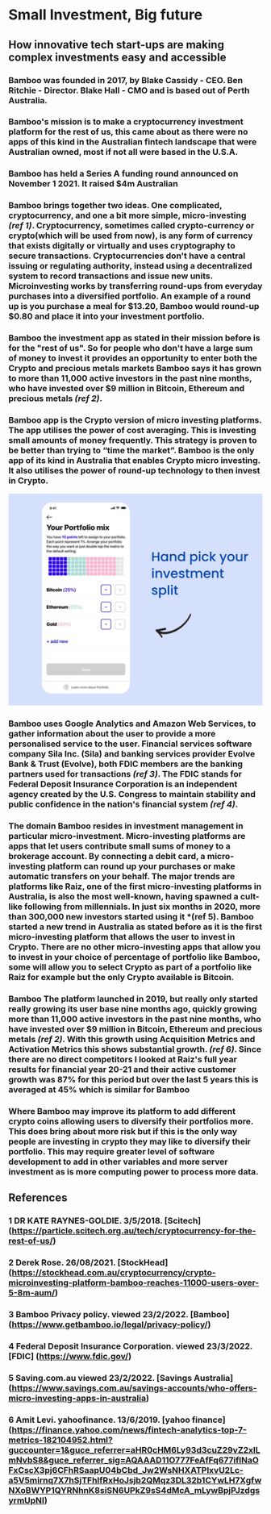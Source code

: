 # Small Investment, Big future #
 
## How innovative tech start-ups are making complex investments easy and accessible ##
 
 
### **Bamboo** was  founded in 2017, by Blake Cassidy - CEO. Ben Ritchie - Director. Blake Hall - CMO and is based out of Perth Australia. ###
### **Bamboo's** mission is to make a cryptocurrency investment platform for the rest of us, this came about as there were no apps of this kind in the Australian fintech landscape that were Australian owned, most if not all were based in the U.S.A. ###
### **Bamboo** has held a Series A funding round announced on November 1 2021. It raised $4m Australian ###
 
 
 ### **Bamboo** brings together two ideas. One complicated, cryptocurrency,  and one a bit more simple, micro-investing *(ref 1)*. Cryptocurrency, sometimes called crypto-currency or crypto(which will be used from now), is any form of currency that exists digitally or virtually and uses cryptography to secure transactions. Cryptocurrencies don't have a central issuing or regulating authority, instead using a decentralized system to record transactions and issue new units.  Microinvesting works by transferring round-ups from everyday purchases into a diversified portfolio. An example of a round up is you purchase a meal for $13.20, **Bamboo** would round-up $0.80 and place it into your investment portfolio. ###
 
 
 ### **Bamboo** the investment app as stated in their mission before is for the "rest of us". So for people who don't have a large sum of money to invest it provides an opportunity to enter both the Crypto and precious metals markets **Bamboo** says it has grown to more than 11,000 active investors in the past nine months, who have invested over $9 million in Bitcoin, Ethereum and precious metals *(ref 2)*. ###
 
 
### **Bamboo** app is the Crypto version of micro investing platforms. The app utilises the power of cost averaging. This is investing small amounts of money frequently. This strategy is proven to be better than trying to “time the market”. **Bamboo** is the only app of its kind in Australia that enables Crypto micro investing. It also utilises the power of round-up technology to then invest in Crypto. ###
 

![Image](./Images/portfolio_bamboo.png)
 
 

### **Bamboo** uses Google Analytics and Amazon Web Services, to gather information about the user to provide a more personalised service to the user.  Financial services software company Sila Inc. (Sila) and banking services provider Evolve Bank & Trust (Evolve), both FDIC members are the banking partners used for transactions *(ref 3)*.  The FDIC stands for Federal Deposit Insurance Corporation is an independent agency created by the U.S. Congress to maintain stability and public confidence in the nation's financial system *(ref 4)*. ###
 
 
### The domain **Bamboo** resides in investment management in particular micro-investment. Micro-investing platforms are apps that let users contribute small sums of money to a brokerage account. By connecting a debit card, a micro-investing platform can round up your purchases or make automatic transfers on your behalf. The major trends are platforms like Raiz, one of the first micro-investing platforms in Australia, is also the most well-known, having spawned a cult-like following from millennials. In just six months in 2020, more than 300,000 new investors started using it *(ref 5). **Bamboo** started a new trend in Australia as stated before as it is the first micro-investing platform that allows the user to invest in Crypto. There are no other micro-investing apps that allow you to invest in your choice of percentage of portfolio like **Bamboo**, some will allow you to select Crypto as part of a portfolio like Raiz for example but the only Crypto available is Bitcoin. ###
 
 
### **Bamboo** The platform launched in 2019, but really only started really growing its user base nine months ago, quickly growing more than 11,000 active investors in the past nine months, who have invested over $9 million in Bitcoin, Ethereum and precious metals *(ref 2)*. With this growth using Acquisition Metrics and Activation Metrics this shows substantial growth. *(ref 6)*. Since there are no direct competitors  I looked at Raiz's full year results for financial year 20-21 and their active customer growth was 87% for this period but over the last 5 years this is averaged at 45% which is similar for **Bamboo** ###

 
### Where **Bamboo** may improve its platform to add different crypto coins allowing users to diversify their portfolios more. This does bring about more risk but if this is the only way people are investing in crypto they may like to diversify their portfolio. This may require greater level of software development to add in other variables and more server investment as is more computing power to process more data. ###





## References ##
### 1 DR KATE RAYNES-GOLDIE. 3/5/2018. [Scitech] (https://particle.scitech.org.au/tech/cryptocurrency-for-the-rest-of-us/) ###
### 2 Derek Rose. 26/08/2021. [StockHead] (https://stockhead.com.au/cryptocurrency/crypto-microinvesting-platform-bamboo-reaches-11000-users-over-5-8m-aum/) ###
### 3 Bamboo Privacy policy. viewed 23/2/2022. [Bamboo] (https://www.getbamboo.io/legal/privacy-policy/)
### 4 Federal Deposit Insurance Corporation. viewed 23/3/2022. [FDIC] (https://www.fdic.gov/) ### 
### 5 Saving.com.au viewed 23/2/2022. [Savings Australia] (https://www.savings.com.au/savings-accounts/who-offers-micro-investing-apps-in-australia) ###
### 6 Amit Levi. yahoofinance. 13/6/2019. [yahoo finance] (https://finance.yahoo.com/news/fintech-analytics-top-7-metrics-182104952.html?guccounter=1&guce_referrer=aHR0cHM6Ly93d3cuZ29vZ2xlLmNvbS8&guce_referrer_sig=AQAAAD11O777FeAfFq677iflNaOFxCscX3pj6CFhRSaapU04bCbd_Jw2WsNHXATPlxvU2Lc-a5V5mirnq7X7hSjTFhIfRxHoJsjb2QMqz3DL32b1CYwLH7XgfwNXoBWYP1QYRNhnK8siSN6UPkZ9sS4dMcA_mLywBpjPJzdgsyrmUpNI) ###

